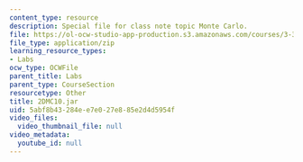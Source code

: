 ```yaml
---
content_type: resource
description: Special file for class note topic Monte Carlo.
file: https://ol-ocw-studio-app-production.s3.amazonaws.com/courses/3-320-atomistic-computer-modeling-of-materials-sma-5107-spring-2005/5abf8b43284ee7e027e885e2d4d5954f_2DMC10.jar
file_type: application/zip
learning_resource_types:
- Labs
ocw_type: OCWFile
parent_title: Labs
parent_type: CourseSection
resourcetype: Other
title: 2DMC10.jar
uid: 5abf8b43-284e-e7e0-27e8-85e2d4d5954f
video_files:
  video_thumbnail_file: null
video_metadata:
  youtube_id: null
---
```

